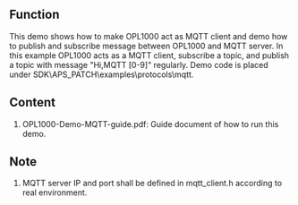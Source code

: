 ## Function
This demo shows how to make OPL1000 act as MQTT client and demo how to publish and subscribe message between OPL1000 and MQTT server. In this example OPL1000 acts as a MQTT client, subscribe a topic, and publish a topic with message "Hi,MQTT [0-9]" regularly. Demo code is placed under SDK\APS_PATCH\examples\protocols\mqtt. 

## Content
1. OPL1000-Demo-MQTT-guide.pdf: Guide document of how to run this demo.  

## Note 
1. MQTT server IP and port shall be defined in mqtt_client.h according to real environment. 




